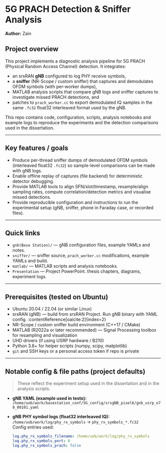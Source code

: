 # 5G PRACH Detection & Sniffer Analysis
**Author:** Zain

## Project overview
This project implements a diagnostic analysis pipeline for 5G PRACH (Physical Random Access Channel) detection. It integrates:
- an srsRAN **gNB** configured to log PHY receive symbols,
- a **sniffer** (NR-Scope / custom sniffer) that captures and demodulates OFDM symbols (with per-worker dumps),
- MATLAB analysis scripts that compare gNB logs and sniffer captures to investigate missed PRACH detections, and
- patches to `prach_worker.cc` to export demodulated IQ samples in the same `.fc32` float32 interleaved format used by the gNB.

This repo contains code, configuration, scripts, analysis notebooks and example logs to reproduce the experiments and the detection comparisons used in the dissertation.

---

## Key features / goals
- Produce per-thread sniffer dumps of demodulated OFDM symbols (interleaved float32 `.fc32`) so sample-level comparisons can be made with gNB logs.
- Enable offline replay of captures (file backend) for deterministic detector debugging.
- Provide MATLAB tools to align SFN/slot/timestamp, resample/align sampling rates, compute correlation/detection metrics and visualise missed detections.
- Provide reproducible configuration and instructions to run the experimental setup (gNB, sniffer, phone in Faraday case, or recorded files).

---

## Quick links
- `gnb(Base Station)/` — gNB configuration files, example YAMLs and notes.
- `sniffer/` — sniffer source, `prach_worker.cc` modifications, example YAMLs and build.
- `matlab/` — MATLAB scripts and analysis notebooks.
- `Presentation` — Project PowerPoint. thesis chapters, diagrams, experiment logs.

---

## Prerequisites (tested on Ubuntu)
- Ubuntu 20.04 / 22.04 (or similar Linux)
- srsRAN (gNB) — build from srsRAN Project. Run gNB binary with YAML config. :contentReference[oaicite:2]{index=2}
- NR-Scope / custom sniffer build environment (C++17 / CMake)
- MATLAB (R2022a or later recommended) — Signal Processing toolbox for resampling and visualization
- UHD drivers (if using USRP hardware / B210)
- Python 3.8+ for helper scripts (numpy, scipy, matplotlib)
- `git` and SSH keys or a personal access token if repo is private

---

## Notable config & file paths (project defaults)
> These reflect the experiment setup used in the dissertation and in the analysis scripts.

- **gNB YAML (example used in tests):**  
  `/home/uob/work/basestation_conf/5G_config/srsgNB_pixel6/gnb_usrp_n78_00101.yaml`

- **gNB PHY symbol logs (float32 interleaved IQ):**  
  `/home/uob/work/log/phy_rx_symbols` -> `phy_rx_symbols_*.fc32`  
  Config entries used:
  ```yaml
  log.phy_rx_symbols_filename: /home/uob/work/log/phy_rx_symbols
  log.phy_rx_symbols_port: 0
  log.phy_rx_symbols_prach: false
